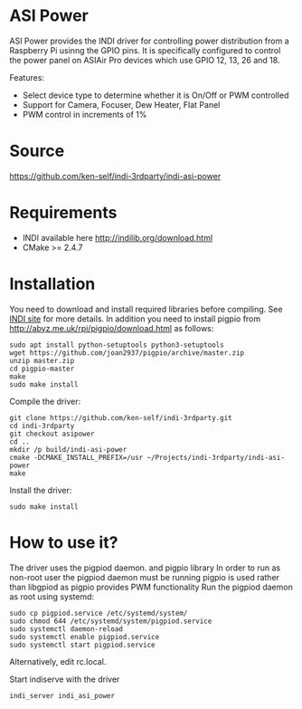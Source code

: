 # ASI Power
ASI Power provides the INDI driver for controlling power distribution from a Raspberry Pi usinng the GPIO pins.
It is specifically configured to control the power panel on ASIAir Pro devices which use GPIO 12, 13, 26 and 18.

Features:
  - Select device type to determine whether it is On/Off or PWM controlled
  - Support for Camera, Focuser, Dew Heater, Flat Panel
  - PWM control in increments of 1%

# Source
https://github.com/ken-self/indi-3rdparty/indi-asi-power

# Requirements
* INDI available here http://indilib.org/download.html
* CMake >= 2.4.7

# Installation
You need to download and install required libraries before compiling. See [INDI site](http://indilib.org/download.html) for more details.
In addition you need to install pigpio from http://abyz.me.uk/rpi/pigpio/download.html as follows:
```
sudo apt install python-setuptools python3-setuptools
wget https://github.com/joan2937/pigpio/archive/master.zip
unzip master.zip
cd pigpio-master
make
sudo make install
```
Compile the driver:
```
git clone https://github.com/ken-self/indi-3rdparty.git
cd indi-3rdparty
git checkout asipower
cd ..
mkdir /p build/indi-asi-power
cmake -DCMAKE_INSTALL_PREFIX=/usr ~/Projects/indi-3rdparty/indi-asi-power
make
```
Install the driver:
```
sudo make install
```

# How to use it?
The driver uses the pigpiod daemon. and pigpio library 
In order to run as non-root user the pigpiod daemon must be running
pigpio is used rather than libgpiod as pigpio provides PWM functionality
Run the pigpiod daemon as root using systemd:
```
sudo cp pigpiod.service /etc/systemd/system/
sudo chmod 644 /etc/systemd/system/pigpiod.service
sudo systemctl daemon-reload
sudo systemctl enable pigpiod.service
sudo systemctl start pigpiod.service
```
Alternatively, edit rc.local.

Start indiserve with the driver
```
indi_server indi_asi_power
```
